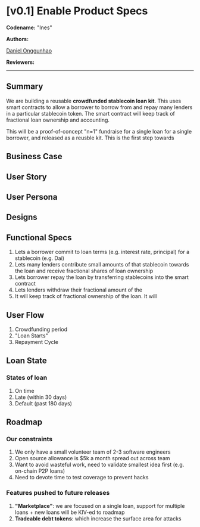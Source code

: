 # [v0.1] Enable Product Specs

**Codename:** "Ines"

**Authors:**

[Daniel Onggunhao](https://daniel.ai)

**Reviewers:**


---

## Summary

We are building a reusable **crowdfunded stablecoin loan kit**. This uses smart contracts to allow a borrower to borrow from and repay many lenders in a particular stablecoin token. The smart contract will keep track of fractional loan ownership and accounting.

This will be a proof-of-concept "n=1" fundraise for a single loan for a single borrower, and released as a reusble kit. This is the first step towards

## Business Case



## User Story

## User Persona

## Designs

## Functional Specs


1. Lets a borrower commit to loan terms (e.g. interest rate, principal) for a stablecoin (e.g. Dai)
2. Lets many lenders contribute small amounts of that stablecoin towards the loan and receive fractional shares of loan ownership
3. Lets borrower repay the loan by transferring stablecoins into the smart contract
4. Lets lenders withdraw their fractional amount of the
5. It will keep track of fractional ownership of the loan. It will

## User Flow


1. Crowdfunding period
2. "Loan Starts"
3. Repayment Cycle

## Loan State

### States of loan

1. On time
2. Late (within 30 days)
3. Default (past 180 days)

## Roadmap

### Our constraints

1. We only have a small volunteer team of 2-3 software engineers
2. Open source allowance is $5k a month spread out across team
3. Want to avoid wasteful work, need to validate smallest idea first (e.g. on-chain P2P loans)
5. Need to devote time to test coverage to prevent hacks

### Features pushed to future releases

1. **"Marketplace"**: we are focused on a single loan, support for multiple loans + new loans will be KIV-ed to roadmap
3. **Tradeable debt tokens**: which increase the surface area for attacks
